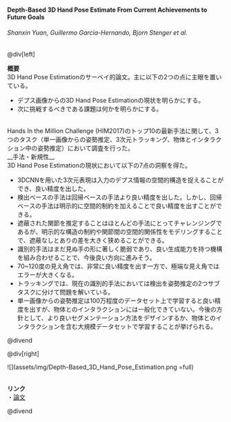 #### Depth-Based 3D Hand Pose Estimate From Current Achievements to Future Goals
###### Shanxin Yuan, Guillermo Garcia-Hernando, Bjorn Stenger et al.

@div[left]

__概要__<br>
3D Hand Pose Estimationのサーベイ的論文。主に以下の2つの点に主眼を置いている。<br>
<ul>
  <li>デプス画像からの3D Hand Pose Estimationの現状を明らかにする。</li>
  <li>次に挑戦するべきである課題は何かを明らかにする。</li>
</ul><br>
Hands In the Million Challenge (HIM2017)のトップ10の最新手法に関して、3つのタスク（単一画像からの姿勢推定、3次元トラッキング、物体とインタラクション中の姿勢推定）において調査を行った。<br>
__手法・新規性__<br>
3D Hand Pose Estimationの現状において以下の7点の洞察を得た。<br>
<ul>
  <li>3DCNNを用いた3次元表現は入力のデプス情報の空間的構造を捉えることができ、良い精度を出した。</li>
  <li>検出ベースの手法は回帰ベースの手法より良い精度を出した。しかし、回帰ベースの手法は明示的に空間的制約を加えることで良い精度を出すことができる。</li>
  <li>遮蔽された関節を推定することはほとんどの手法にとってチャレンジングであるが、明示的な構造の制約や関節間の空間的関係性をモデリングすることで、遮蔽なしとありの差を大きく狭めることができる。</li>
  <li>識別的手法はまだ見ぬ手の形に著しく脆弱であり、良い生成能力を持つ機構を組み合わせることで、今後良い方向に進みそう。</li>
  <li>70~120度の見え角では、非常に良い精度を出す一方で、極端な見え角ではエラーが大きくなる。</li>
  <li>トラッキングでは、現在の識別的手法においては検出を姿勢推定の2つサブタスクに分けて問題を解いている。</li>
  <li>単一画像からの姿勢推定は100万程度のデータセット上で学習すると良い精度を出すが、物体とのインタラクションには一般化できていない。今後の方針として、より良いセグメンテーション方法をデザインするか、物体とのインタラクションを含む大規模データセットで学習することが挙げられる。</li>
</ul>

@divend

@div[right]

![](assets/img/Depth-Based_3D_Hand_Pose_Estimation.png =full)<br>
<br>

__リンク__<br>
・[論文](http://openaccess.thecvf.com/content_cvpr_2018/papers/Yuan_Depth-Based_3D_Hand_CVPR_2018_paper.pdf)<br>

@divend